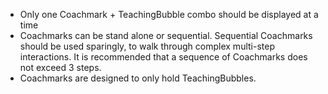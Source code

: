 - Only one Coachmark + TeachingBubble combo should be displayed at a time
- Coachmarks can be stand alone or sequential. Sequential Coachmarks should be used sparingly, to walk through complex multi-step interactions. It is recommended that a sequence of Coachmarks does not exceed 3 steps.
- Coachmarks are designed to only hold TeachingBubbles.